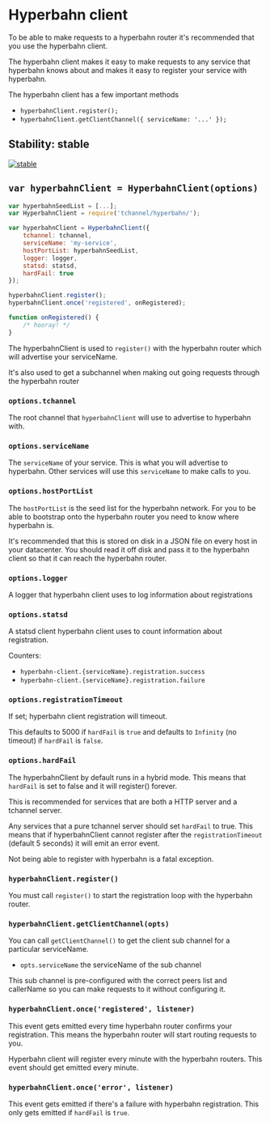 # Hyperbahn client

To be able to make requests to a hyperbahn router it's recommended
that you use the hyperbahn client.

The hyperbahn client makes it easy to make requests to any service
that hyperbahn knows about and makes it easy to register your
service with hyperbahn.

The hyperbahn client has a few important methods

 - `hyperbahnClient.register();`
 - `hyperbahnClient.getClientChannel({ serviceName: '...' });`

## Stability: stable

[![stable](http://badges.github.io/stability-badges/dist/stable.svg)](http://github.com/badges/stability-badges)

## `var hyperbahnClient = HyperbahnClient(options)`

```js
var hyperbahnSeedList = [...];
var HyperbahnClient = require('tchannel/hyperbahn/');

var hyperbahnClient = HyperbahnClient({
    tchannel: tchannel,
    serviceName: 'my-service',
    hostPortList: hyperbahnSeedList,
    logger: logger,
    statsd: statsd,
    hardFail: true
});

hyperbahnClient.register();
hyperbahnClient.once('registered', onRegistered);

function onRegistered() {
    /* hooray! */
}
```

The hyperbahnClient is used to `register()` with the hyperbahn
router which will advertise your serviceName.

It's also used to get a subchannel when making out going requests
through the hyperbahn router

### `options.tchannel`

The root channel that `hyperbahnClient` will use to advertise
to hyperbahn with.

### `options.serviceName`

The `serviceName` of your service. This is what you will advertise
to hyperbahn. Other services will use this `serviceName` to make
calls to you.

### `options.hostPortList`

The `hostPortList` is the seed list for the hyperbahn network. For
you to be able to bootstrap onto the hyperbahn router you need
to know where hyperbahn is.

It's recommended that this is stored on disk in a JSON file on
every host in your datacenter. You should read it off disk and
pass it to the hyperbahn client so that it can reach the hyperbahn
router.

### `options.logger`

A logger that hyperbahn client uses to log information about
registrations

### `options.statsd`

A statsd client hyperbahn client uses to count information about
registration.

Counters:

 - `hyperbahn-client.{serviceName}.registration.success`
 - `hyperbahn-client.{serviceName}.registration.failure`

### `options.registrationTimeout`

If set; hyperbahn client registration will timeout.

This defaults to 5000 if `hardFail` is `true` and defaults to
`Infinity` (no timeout) if `hardFail` is `false`.

### `options.hardFail`

The hyperbahnClient by default runs in a hybrid mode. This means
that `hardFail` is set to false and it will register() forever.

This is recommended for services that are both a HTTP server and
a tchannel server.

Any services that a pure tchannel server should set `hardFail`
to true. This means that if hyperbahnClient cannot register
after the `registrationTimeout` (default 5 seconds) it will
emit an error event.

Not being able to register with hyperbahn is a fatal exception.

### `hyperbahnClient.register()`

You must call `register()` to start the registration loop with
the hyperbahn router. 

### `hyperbahnClient.getClientChannel(opts)`

You can call `getClientChannel()` to get the client sub channel
for a particular serviceName.

 - `opts.serviceName` the serviceName of the sub channel

This sub channel is pre-configured with the correct peers list
and callerName so you can make requests to it without configuring
it.

### `hyperbahnClient.once('registered', listener)`

This event gets emitted every time hyperbahn router confirms your
registration. This means the hyperbahn router will start routing
requests to you.

Hyperbahn client will register every minute with the hyperbahn
routers. This event should get emitted every minute.

### `hyperbahnClient.once('error', listener)`

This event gets emitted if there's a failure with hyperbahn
registration. This only gets emitted if `hardFail` is `true`.
